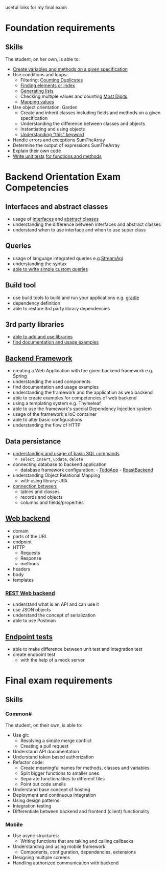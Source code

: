 useful links for my final exam


# Foundation requirements


## Skills

The student, on her own, is able to:
 -  [Create variables and methods on a given specification](https://github.com/greenfox-academy/barbarasimandi/blob/master/week-02/day-3/src/Reverse.java)
 -  Use conditions and loops:
     -  Filtering: [Counting Duplicates](https://www.codewars.com/users/barbarasimandi/completed_solutions)
     -  [Finding elements or index](https://github.com/greenfox-academy/barbarasimandi/blob/master/week-02/day-4/src/FindThePartOfInt.java)
     -  [Generating lists](https://github.com/greenfox-academy/barbarasimandi/blob/master/week-02/day-3/src/Matchmaking.java)
     -  Checking multiple values and counting [Most Digits](https://www.codewars.com/users/barbarasimandi/completed_solutions)
     -  [Mapping values](https://github.com/greenfox-academy/barbarasimandi/blob/master/week-02/day-3/src/StudentCounter.java)
 -  Use object orientation: Garden
     -  Create and inherit classes including fields and methods on a given specification 
     -  Understanding the difference between classes and objects
     -  Instantiating and using objects
     -  [Understanding "this" keyword](https://github.com/greenfox-academy/barbarasimandi/blob/master/week-04/day-2/src/PallidaClass.java)
 -  Handle errors and exceptions SumTheArray
 -  Determine the output of expressions SumTheArray
 -  Explain their own code
 -  [Write unit tests](https://github.com/greenfox-academy/barbarasimandi/blob/master/week-04/day-3/test/AnagramTest.java) [for functions and methods](https://github.com/greenfox-academy/barbarasimandi/blob/master/week-04/day-3/test/FibonacciTest.java)



# Backend Orientation Exam Competencies

## Interfaces and abstract classes

- usage of [interfaces](https://github.com/greenfox-academy/barbarasimandi/tree/master/week-06/day-3/birthdaycalculator/src/main/java/date) and [abstract classes](https://github.com/greenfox-academy/barbarasimandi/tree/master/week-06/day-2/src/main/java/music)
- understanding the difference between interfaces and abstract classes
- understand when to use interface and when to use super class

## Queries

- usage of language integrated queries e.g.[StreamApi](https://github.com/barbarasimandi/StreamPractice/blob/master/src/Excercise3.java)
- understanding the syntax
- [able to write simple custom queries](https://github.com/greenfox-academy/barbarasimandi/blob/master/week-08/day-2/Connection_with_MySQL/src/main/java/com/greenfox/connection/repository/TodoRepository.java)

## Build tool

- use build tools to build and run your applications e.g. [gradle](https://github.com/greenfox-academy/barbarasimandi/blob/master/week-09/day-3/restcontroller/build.gradle) 
- dependency definition
- able to restore 3rd party library dependencies

## 3rd party libraries

- [able to add and use libraries](https://github.com/greenfox-academy/SocialLifeHelper/blob/dzs/src/main/java/com/greenfox/blackjackbot/webhook/CallBackHandler.java)
- [find documentation and usage examples](https://developers.giphy.com/docs/)

## [Backend Framework](https://github.com/greenfox-academy/barbarasimandi_p2p_chatApp/tree/master/src/main/java/com/greenfox/barbi/p2pchatapp)

- creating a Web Application with the given backend framework e.g. Spring
- understanding the used components
- find documentation and usage examples
- understanding the framework and the application as web backend
- able to create examples for competencies of web backend
- using a templating system e.g. Thymeleaf
- able to use the framework's special Dependency Injection system
- usage of the framework's IoC container
- able to alter basic configurations
- understanding the flow of HTTP

## Data persistance

- [understanding and usage of basic SQL commands](https://sqlbolt.com/lesson/inserting_rows)
  - `select`, `insert`, `update`, `delete`
- connecting database to backend application
  - database framework configuration:
		- [TodoApp](https://github.com/greenfox-academy/barbarasimandi/blob/master/week-08/day-2/Connection_with_MySQL/src/main/resources/application.properties)
		- [RoastBackend](https://github.com/barbarasimandi/roastbackend/blob/master/src/main/resources/application.properties)
- understanding Object Relational Mapping
  - with using library: JPA
- [connection between:](https://github.com/greenfox-academy/barbarasimandi/tree/master/week-08/day-2/Connection_with_MySQL/src/main/java/com/greenfox/connection/model)
  - tables and classes
  - records and objects
  - columns and fields/properties
  
## [Web backend](https://github.com/greenfox-academy/barbarasimandi/tree/master/week-08/day-5/src/main/java/com/greenfox/reddit)

- domain
- parts of the URL
- endpoint
- HTTP
  - Requests
  - Response
  - methods
- headers
- body
- templates

### [REST Web backend](https://github.com/greenfox-academy/barbarasimandi_p2p_chatApp/tree/master/src/main/java/com/greenfox/barbi/p2pchatapp)

- understand what is an API and can use it
- use JSON objects
- understand the concept of serialization
- able to use Postman

## [Endpoint tests](https://github.com/greenfox-academy/barbarasimandi/blob/master/week-09/day-3/restcontroller/src/test/java/com/greenfox/barbi/restcontroller/RestcontrollerApplicationTests.java)

- able to make difference between unit test and integration test
- create endpoint test
  - with the help of a mock server
  
  
  
# Final exam requirements


## Skills

### Common#

The student, on their own, is able to:
 -  Use git:
     -  Resolving a simple merge conflict
     -  Creating a pull request
 -  Understand API documentation
 -  Understand token based authorization
 -  Refactor code:
     -  Create meaningful names for methods, classes and variables
     -  Split bigger functions to smaller ones
     -  Separate functionalities to different files
     -  Point out code smells
 -  Understand base concept of hosting
 -  Deployment and continuous integration
 -  Using design patterns
 -  Integration testing
 -  Differentiate between backend and frontend (client) functionality


### Mobile

 -  Use async structures:
     -  Writing functions that are taking and calling callbacks
 -  Understanding and using mobile framework:
     -  Components, configuration, dependencies, extensions
 -  Designing multiple screens
 -  Handling authorized communication with backend
